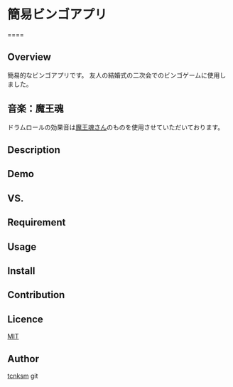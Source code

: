 # 簡易ビンゴアプリ
====

## Overview
簡易的なビンゴアプリです。
友人の結婚式の二次会でのビンゴゲームに使用しました。

## 音楽：魔王魂
ドラムロールの効果音は[魔王魂さん](https://maoudamashii.jokersounds.com/)のものを使用させていただいております。

## Description


## Demo

## VS. 

## Requirement

## Usage

## Install

## Contribution

## Licence

[MIT](https://github.com/tcnksm/tool/blob/master/LICENCE)

## Author

[tcnksm](https://github.com/tcnksm)
git
